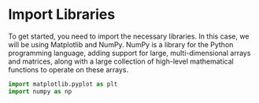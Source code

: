 # Import Libraries

To get started, you need to import the necessary libraries. In this case, we will be using Matplotlib and NumPy. NumPy is a library for the Python programming language, adding support for large, multi-dimensional arrays and matrices, along with a large collection of high-level mathematical functions to operate on these arrays.

```python
import matplotlib.pyplot as plt
import numpy as np
```
